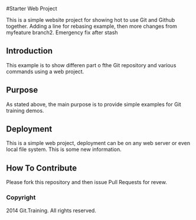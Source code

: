 #Starter Web Project

This is a simple website project for showing hot to use Git and Github together. Adding a line for rebasing example, then more changes from myfeature branch2. Emergency fix after stash

## Introduction

This example is to show differen part o fthe Git repository and various commands using a web project.

## Purpose

As stated above, the main purpose is to provide simple examples for Git training demos.

## Deployment

This is a simple web project, deployment can be on any web server or even local file system. This is some new information.


## How To Contribute

Please fork this repository and then issue Pull Requests for revew.

### Copyright

2014 Git.Training. All rights reserved.